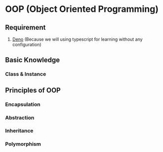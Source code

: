 # OOP (Object Oriented Programming)

## Requirement

1. [Deno](https://deno.land) (Because we will using typescript for learning without any configuration)

## Basic Knowledge

### Class & Instance

## Principles of OOP

### Encapsulation

### Abstraction

### Inheritance

### Polymorphism
